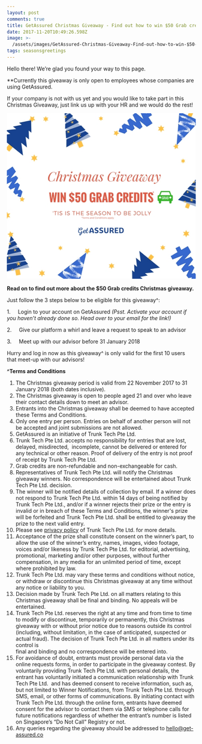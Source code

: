 ```yaml
---
layout: post
comments: true
title: GetAssured Christmas Giveaway - Find out how to win $50 Grab credits from us!
date: 2017-11-20T10:49:26.598Z
image: >-
  /assets/images/GetAssured-Christmas-Giveaway-Find-out-how-to-win-$50-Grab-credits-from-us!.jpg
tags: seasonsgreetings
---
```

Hello there! We’re glad you found your way to this page.

\*\*Currently this giveaway is only open to employees whose companies are using GetAssured.

If your company is not with us yet and you would like to take part in this Christmas Giveaway, just link us up with your HR and we would do the rest!

![null](/assets/images/popup.jpg)

**Read on to find out more about the $50 Grab credits Christmas giveaway.**

Just follow the 3 steps below to be eligible for this giveaway^:

1\.     Login to your account on GetAssured *(Psst. Activate your account if you haven’t already done so. Head over to your email for the link!)*

2\.     Give our platform a whirl and leave a request to speak to an advisor

3\.     Meet up with our advisor before 31 January 2018

Hurry and log in now as this giveaway^ is only valid for the first 10 users that  meet-up with our advisors!

**^Terms and Conditions**

 1. The Christmas giveaway period is valid from 22 November 2017 to 31 January 2018 (both dates inclusive).
 2. The Christmas giveaway is open to people aged 21 and over who leave their contact details down to meet an advisor.
 3. Entrants into the Christmas giveaway shall be deemed to have accepted these Terms and Conditions.
 4. Only one entry per person. Entries on behalf of another person will not be accepted and joint submissions are not allowed.
 5. GetAssured is an initiative of Trunk Tech Pte Ltd.
 6. Trunk Tech Pte Ltd. accepts no responsibility for entries that are lost, delayed, misdirected,  incomplete, cannot be delivered or entered for any technical or other reason. Proof of delivery of the entry is not proof of receipt by Trunk Tech Pte Ltd.
 7. Grab credits are non-refundable and non-exchangeable for cash.
 8. Representatives of Trunk Tech Pte Ltd. will notify the Christmas giveaway winners. No correspondence will be entertained about Trunk Tech Pte Ltd. decision.
 9. The winner will be notified details of collection by email. If a winner does not respond to Trunk Tech Pte Ltd. within 14 days of being notified by Trunk Tech Pte Ltd., and/or if a winner rejects their prize or the entry is invalid or in breach of these Terms and Conditions, the winner's prize will be forfeited and Trunk Tech Pte Ltd. shall be entitled to giveaway the prize to the next valid entry.
10. Please see [privacy policy](https://app.get-assured.co/pages/privacy_policy) of Trunk Tech Pte Ltd. for more details.
11. Acceptance of the prize shall constitute consent on the winner’s part, to allow the use of the winner’s entry, names, images, video footage, voices and/or likeness by Trunk Tech Pte Ltd. for editorial, advertising, promotional, marketing and/or other purposes, without further compensation, in any media for an unlimited period of time, except where prohibited by law.
12. Trunk Tech Pte Ltd. may vary these terms and conditions without notice, or withdraw or discontinue this Christmas giveaway at any time without any notice or liability to you.
13. Decision made by Trunk Tech Pte Ltd. on all matters relating to this Christmas giveaway shall be final and binding. No appeals will be entertained.
14. Trunk Tech Pte Ltd. reserves the right at any time and from time to time to modify or discontinue, temporarily or permanently, this Christmas giveaway with or without prior notice due to reasons outside its control (including, without limitation, in the case of anticipated, suspected or actual fraud). The decision of Trunk Tech Pte Ltd. in all matters under its control is\
    final and binding and no correspondence will be entered into.
15. For avoidance of doubt, entrants must provide personal data via the online requests forms, in order to participate in the giveaway contest. By voluntarily providing Trunk Tech Pte Ltd. with personal details, the entrant has voluntarily initiated a communication relationship with Trunk Tech Pte Ltd.  and has deemed consent to receive information, such as, but not limited to Winner Notifications, from Trunk Tech Pte Ltd. through SMS, email, or other forms of communications. By initiating contact with Trunk Tech Pte Ltd. through the online form, entrants have deemed consent for the advisor to contact them via SMS or telephone calls for future notifications regardless of whether the entrant’s number is listed on Singapore’s “Do Not Call” Registry or not.
16. Any queries regarding the giveaway should be addressed to hello@get-assured.co
